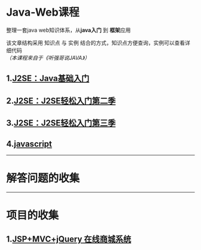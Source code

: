 # Java-Web课程

整理一套java web知识体系，从**java入门** 到 **框架**应用  

该文章结构采用 知识点 与 实例 结合的方式，知识点方便查询，实例可以查看详细代码  
*（本课程来自于《听强哥说JAVA》）*  

## 1.[J2SE：Java基础入门](doc/J2SE.md)
## 2.[J2SE：J2SE轻松入门第二季](doc/J2SE_2.md)
## 3.[J2SE：J2SE轻松入门第三季](doc/J2SE_3.md)  
## 4.[javascript](doc/Javascript.md)


---

# 解答问题的收集  


---

# 项目的收集  

## 1.[JSP+MVC+jQuery 在线商城系统](doc/OnlineMall.md)